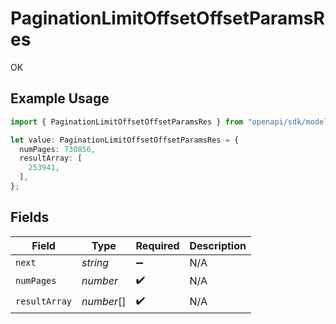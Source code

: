# PaginationLimitOffsetOffsetParamsRes

OK

## Example Usage

```typescript
import { PaginationLimitOffsetOffsetParamsRes } from "openapi/sdk/models/operations";

let value: PaginationLimitOffsetOffsetParamsRes = {
  numPages: 730856,
  resultArray: [
    253941,
  ],
};
```

## Fields

| Field              | Type               | Required           | Description        |
| ------------------ | ------------------ | ------------------ | ------------------ |
| `next`             | *string*           | :heavy_minus_sign: | N/A                |
| `numPages`         | *number*           | :heavy_check_mark: | N/A                |
| `resultArray`      | *number*[]         | :heavy_check_mark: | N/A                |